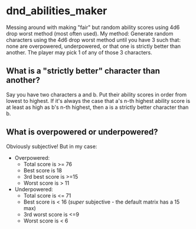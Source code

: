 # dnd_abilities_maker
Messing around with making "fair" but random ability scores using 4d6 drop worst method (most often used). My method: Generate random characters using the 4d6 drop worst method until you have 3 such that: none are overpowered, underpowered, or that one is strictly better than another. The player may pick 1 of any of those 3 characters.

## What is a "strictly better" character than another?
Say you have two characters a and b. Put their ability scores in order from lowest to highest. If it's always the case that a's n-th highest ability score is at least as high as b's n-th highest, then a is a strictly better character than b.

## What is overpowered or underpowered?
Obviously subjective! But in my case:

* Overpowered:
    * Total score is >= 76
    * Best score is 18
    * 3rd best score is >=15
    * Worst score is > 11
* Underpowered:
    * Total score is <= 71
    * Best score is < 16 (*super* subjective - the default matrix has a 15 max)
    * 3rd worst score is <=9
    * Worst score is < 6
